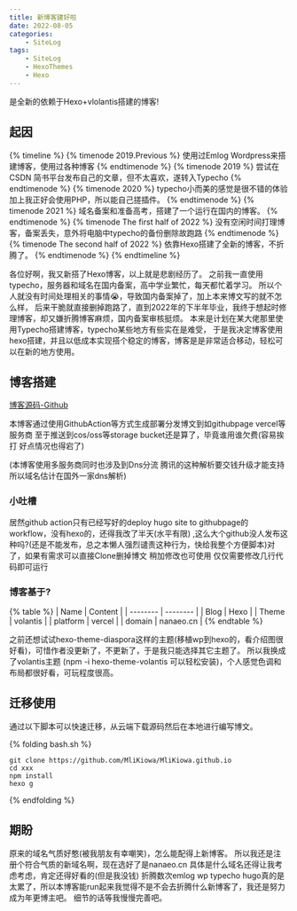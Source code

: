 ```yaml
---
title: 新博客建好啦
date: 2022-08-05
categories:
    - SiteLog
tags:
    - SiteLog
    - HexoThemes
    - Hexo
---
```


是全新的依赖于Hexo+vlolantis搭建的博客!

<!-- more -->

## 起因
{% timeline %}
{% timenode 2019.Previous %}
使用过Emlog Wordpress来搭建博客，使用过各种博客
{% endtimenode %}
{% timenode 2019 %}
尝试在CSDN 简书平台发布自己的文章，但不太喜欢，遂转入Typecho
{% endtimenode %}
{% timenode 2020 %}
typecho小而美的感觉是很不错的体验加上我正好会使用PHP，所以能自己搓插件。
{% endtimenode %}
{% timenode 2021 %}
域名备案和准备高考，搭建了一个运行在国内的博客。
{% endtimenode %}
{% timenode The first half of 2022  %}
没有空闲时间打理博客，备案丢失，意外将电脑中typecho的备份删除故跑路
{% endtimenode %}
{% timenode The second half of 2022  %}
依靠Hexo搭建了全新的博客，不折腾了。
{% endtimenode %}
{% endtimeline %}

各位好啊，我又新搭了Hexo博客，以上就是悲剧经历了。
之前我一直使用typecho，服务器和域名在国内备案，高中学业繁忙，每天都忙着学习。
所以个人就没有时间处理相关的事情😭，导致国内备案掉了，加上本来博文写的就不怎么样，
后来干脆就直接删掉跑路了，直到2022年的下半年毕业，我终于想起时修理博客，却又嫌折腾博客麻烦，国内备案审核挺烦。
本来是计划在某大佬那里使用Typecho搭建博客，typecho某些地方有些实在是难受，
于是我决定博客使用hexo搭建，并且以低成本实现搭个稳定的博客，博客是是非常适合移动，轻松可以在新的地方使用。

## 博客搭建
[博客源码-Github](https://github.com/MliKiowa/MliKiowa.github.io)

本博客通过使用GithubAction等方式生成部署分发博文到如githubpage vercel等服务商
至于推送到cos/oss等storage bucket还是算了，毕竟谁用谁欠费(容易挨打 好点情况也得宕了)

(本博客使用多服务商同时也涉及到Dns分流 腾讯的这种解析要交钱升级才能支持 所以域名估计在国外一家dns解析)
### 小吐槽
居然github action只有已经写好的deploy hugo site to githubpage的workflow，没有hexo的，还得我改了半天(水平有限)
,这么大个github没人发布这种吗?(还是不能发布，总之本懒人强烈谴责这种行为，快给我整个方便脚本)对了，如果有需求可以直接Clone删掉博文 稍加修改也可使用 仅仅需要修改几行代码即可运行
### 博客基于?
{% table %}
| Name | Content |
| -------- | -------- |
| Blog | Hexo |
| Theme | volantis |
| platform | vercel |
| domain | nanaeo.cn |
{% endtable %}

之前还想试试hexo-theme-diaspora这样的主题(移植wp到hexo的，看介绍图很好看)，可惜作者没更新了，不更新了，于是我只能选择其它主题了。
所以我换成了volantis主题 (npm -i hexo-theme-volantis 可以轻松安装)，个人感觉色调和布局都很好看，可玩程度很高。

## 迁移使用
通过以下脚本可以快速迁移，从云端下载源码然后在本地进行编写博文。

{% folding bash.sh %}
```
git clone https://github.com/MliKiowa/MliKiowa.github.io
cd xxx
npm install
hexo g
```
{% endfolding %}
## 期盼
原来的域名气质好憨(被我朋友有幸嘲笑)，怎么能配得上新博客。
所以我还是注册个符合气质的新域名啊，现在选好了是nanaeo.cn
具体是什么域名还得让我考虑考虑，肯定还得好看的(但是我没钱)
折腾数次emlog wp typecho hugo真的是太累了，所以本博客能run起来我觉得不是不会去折腾什么新博客了，我还是努力成为年更博主吧。
细节的话等我慢慢完善吧。

